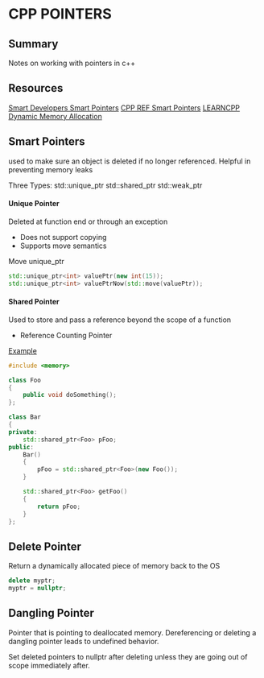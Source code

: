 # CPP POINTERS

## Summary

Notes on working with pointers in c++

## Resources

[Smart Developers Smart Pointers](https://www.fluentcpp.com/2017/08/22/smart-developers-use-smart-pointers-smart-pointers-basics/)
[CPP REF Smart Pointers](https://en.cppreference.com/book/intro/smart_pointers)
[LEARNCPP Dynamic Memory Allocation](https://www.learncpp.com/cpp-tutorial/69-dynamic-memory-allocation-with-new-and-delete/)

## Smart Pointers

used to make sure an object is deleted if no longer referenced. Helpful in preventing memory leaks

Three Types:
std::unique_ptr
std::shared_ptr
std::weak_ptr

#### Unique Pointer

Deleted at function end or through an exception

- Does not support copying
- Supports move semantics

Move unique_ptr

```cpp
std::unique_ptr<int> valuePtr(new int(15));
std::unique_ptr<int> valuePtrNow(std::move(valuePtr));
```

#### Shared Pointer

Used to store and pass a reference beyond the scope of a function

- Reference Counting Pointer

[Example](https://en.cppreference.com/book/intro/smart_pointers)

```cpp
#include <memory>

class Foo
{
	public void doSomething();
};

class Bar
{
private:
	std::shared_ptr<Foo> pFoo;
public:
	Bar()
	{
		pFoo = std::shared_ptr<Foo>(new Foo());
	}

	std::shared_ptr<Foo> getFoo()
	{
		return pFoo;
	}
};
```

## Delete Pointer

Return a dynamically allocated piece of memory back to the OS

```cpp
delete myptr;
myptr = nullptr;
```

## Dangling Pointer

Pointer that is pointing to deallocated memory. Dereferencing or deleting a
dangling pointer leads to undefined behavior.

Set deleted pointers to nullptr after deleting unless they are going out of
scope immediately after.
